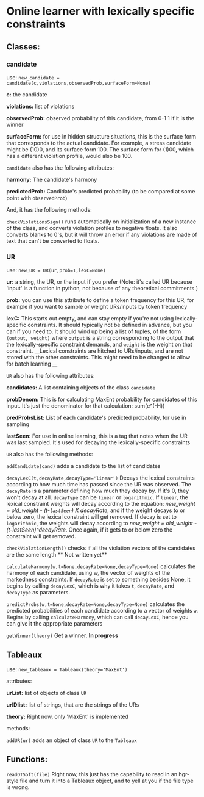 # Online learner with lexically specific constraints

## Classes:

### candidate
use: `new_candidate = candidate(c,violations,observedProb,surfaceForm=None)`

**c:** the candidate

**violations:** list of violations

**observedProb:** observed probability of this candidate, from 0-1 1 if it is the winner

**surfaceForm:** for use in hidden structure situations, this is the surface form that corresponds to the actual candidate.  For example, a stress candidate might be (10)0, and its surface form 100.  The surface form for (1)00, which has a different violation profile, would also be 100.

`candidate` also has the following attributes:

**harmony:** The candidate's harmony

**predictedProb:** Candidate's predicted probability (to be compared at some point with `observedProb`)

And, it has the following methods:

`checkViolationsSign()` runs automatically on initialization of a new instance of the class, and converts violation profiles to negative floats.  It also converts blanks to 0's, but it will throw an error if any violations are made of text that can't be converted to floats.

### UR
use: `new_UR = UR(ur,prob=1,lexC=None)`

**ur:** a string, the UR, or the input if you prefer (Note: it's called UR because 'input' is a function in python, not because of any theoretical commitments.)

**prob:** you can use this attribute to define a token frequency for this UR, for example if you want to sample or weight URs/inputs by token frequency

**lexC:** This starts out empty, and can stay empty if you're not using lexically-specific constraints.  It should typically not be defined in advance, but you can if you need to.  It should wind up being a list of tuples, of the form `(output, weight)` where `output` is a string corresponding to the output that the lexically-specific constraint demands, and `weight` is the weight on that constraint.  __Lexical constraints are hitched to URs/inputs, and are not stored with the other constraints.  This might need to be changed to allow for batch learning __

`UR` also has the following attributes:

**candidates:** A list containing objects of the class `candidate`

**probDenom:** This is for calculating MaxEnt probability for candidates of this input.  It's just the denominator for that calculation: sum(e^(-H))

**predProbsList:** List of each candidate's predicted probability, for use in sampling

**lastSeen:** For use in online learning, this is a tag that notes when the UR was last sampled.  It's used for decaying the lexically-specific constraints

`UR` also has the following methods:

`addCandidate(cand)` adds a candidate to the list of candidates

`decayLexC(t,decayRate,decayType='linear')` Decays the lexical constraints according to how much time has passed since the UR was observed.  The `decayRate` is a parameter defining how much they decay by.  If it's 0, they won't decay at all.  `decayType` can be `linear` or `logarithmic`.  If `linear`, the lexical constraint weights will decay according to the equation: *new_weight = old_weight - (t-`lastSeen`) X decayRate*, and if the weight decays to or below zero, the lexical constraint will get removed. If decay is set to `logarithmic`, the weights will decay according to *new_weight = old_weight - (t-lastSeen)^decayRate*.  Once again, if it gets to or below zero the constraint will get removed.

`checkViolationLength()` checks if all the violation vectors of the candidates are the same length ** Not written yet**

`calculateHarmony(w,t=None,decayRate=None,decayType=None)` calculates the harmony of each candidate, using w, the vector of weights of the markedness constraints.  If `decayRate` is set to something besides None, it begins by calling `decayLexC`, which is why it takes `t`, `decayRate`, and `decayType` as parameters.

`predictProbs(w,t=None,decayRate=None,decayType=None)` calculates the predicted probabilities of each candidate according to a vector of weights `w`.  Begins by calling `calculateHarmony`, which can call `decayLexC`, hence you can give it the appropriate parameters

`getWinner(theory)` Get a winner.  **In progress**

## Tableaux

use: `new_tableaux = Tableaux(theory='MaxEnt')`

attributes:

**urList:** list of objects of class `UR`

**urIDlist:** list of strings, that are the strings of the URs

**theory:** Right now, only 'MaxEnt' is implemented

methods:

`addUR(ur)` adds an object of class `UR` to the `Tableaux`

## Functions:

`readOTSoft(file)` Right now, this just has the capability to read in an hgr-style file and turn it into a Tableaux object, and to yell at you if the file type is wrong.
